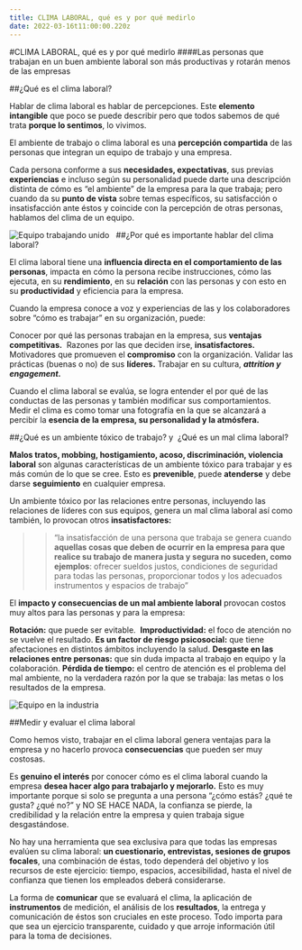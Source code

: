 ```yaml
---
title: CLIMA LABORAL, qué es y por qué medirlo 
date: 2022-03-16t11:00:00.220z
---
```


#CLIMA LABORAL, qué es y por qué medirlo
####Las personas que trabajan en un buen ambiente laboral son más productivas y rotarán menos de las empresas

##¿Qué es el clima laboral?

Hablar de clima laboral es hablar de percepciones. Este **elemento intangible** que poco se puede describir pero que todos sabemos de qué trata **porque lo sentimos**, lo vivimos.

El ambiente de trabajo o clima laboral es una **percepción compartida** de las personas que integran un equipo de trabajo y una empresa. 

Cada persona conforme a sus **necesidades, expectativas**, sus previas **experiencias** e incluso según su personalidad puede darte una descripción distinta de cómo es “el ambiente” de la empresa para la que trabaja; pero cuando da su **punto de vista** sobre temas específicos, su satisfacción o insatisfacción ante éstos y coincide con la percepción de otras personas, hablamos del clima de un equipo. 

![Equipo trabajando unido](https://images.app.goo.gl/jNdTnV3Nk5BNGpmq7)
 
##¿Por qué es importante hablar del clima laboral?

El clima laboral tiene una **influencia directa en el comportamiento de las personas**, impacta en cómo la persona recibe instrucciones, cómo las ejecuta, en su **rendimiento**, en su **relación** con las personas y con esto en su **productividad** y eficiencia para la empresa. 

Cuando la empresa conoce a voz y experiencias de las y los colaboradores sobre “cómo es trabajar” en su organización, puede:

Conocer por qué las personas trabajan en la empresa, sus **ventajas competitivas.** 
Razones por las que deciden irse, **insatisfactores.**
Motivadores que promueven el **compromiso** con la organización.
Validar las prácticas (buenas o no) de sus **líderes.**
Trabajar en su cultura, _**attrition y engagement.**_


Cuando el clima laboral se evalúa, se logra entender el por qué de las conductas de las personas y también modificar sus comportamientos. Medir el clima es como tomar una fotografía en la que se alcanzará a percibir la **esencia de la empresa, su personalidad y la atmósfera.**





##¿Qué es un ambiente tóxico de trabajo? y  ¿Qué es un mal clima laboral?

**Malos tratos, mobbing, hostigamiento, acoso, discriminación, violencia laboral** son algunas características de un ambiente tóxico para trabajar y es más común de lo que se cree. Esto es **prevenible**, puede **atenderse** y debe darse **seguimiento** en cualquier empresa. 

Un ambiente tóxico por las relaciones entre personas, incluyendo las relaciones de líderes con sus equipos, genera un mal clima laboral así como también, lo provocan otros **insatisfactores:** 

>>“la insatisfacción de una persona que trabaja se genera cuando **aquellas cosas que deben de ocurrir en la empresa para que realice su trabajo de manera justa y segura no suceden, como ejemplos**: ofrecer sueldos justos, condiciones de seguridad para todas las personas, proporcionar todos y los adecuados instrumentos y espacios de trabajo”

El **impacto y consecuencias de un mal ambiente laboral** provocan costos muy altos para las personas y para la empresa: 

**Rotación:** que puede ser evitable. 
**Improductividad:** el foco de atención no se vuelve el resultado.
**Es un factor de riesgo psicosocial:** que tiene afectaciones en distintos ámbitos incluyendo la salud.
**Desgaste en las relaciones entre personas:** que sin duda impacta al trabajo en equipo y la colaboración.
**Pérdida de tiempo:** el centro de atención es el problema del mal ambiente, no la verdadera razón por la que se trabaja: las metas o los resultados de la empresa. 

![Equipo en la industria](https://drive.google.com/file/d/1v8-NdwY-NB6dNyNTQaBXMrmQe1YILFvW/view?usp=sharing)


##Medir y evaluar el clima laboral

Como hemos visto, trabajar en el clima laboral genera ventajas para la empresa y no hacerlo provoca **consecuencias** que pueden ser muy costosas.

Es **genuino el interés** por conocer cómo es el clima laboral cuando la empresa **desea hacer algo para trabajarlo y mejorarlo.** Esto es muy importante porque si solo se pregunta a una persona “¿cómo estás? ¿qué te gusta? ¿qué no?” y NO SE HACE NADA, la confianza se pierde, la credibilidad y la relación entre la empresa y quien trabaja sigue desgastándose. 

No hay una herramienta que sea exclusiva para que todas las empresas evalúen su clima laboral: **un cuestionario, entrevistas, sesiones de grupos focales**, una combinación de éstas, todo dependerá del objetivo y los recursos de este ejercicio: tiempo, espacios, accesibilidad, hasta el nivel de confianza que tienen los empleados deberá considerarse. 

La forma de **comunicar** que se evaluará el clima, la aplicación de **instrumentos** de medición, el análisis de los **resultados**, la entrega y comunicación de éstos son cruciales en este proceso. Todo importa para que sea un ejercicio transparente, cuidado y que arroje información útil para la toma de decisiones.